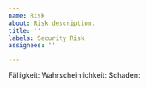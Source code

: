 ```yaml
---
name: Risk
about: Risk description.
title: ''
labels: Security Risk
assignees: ''

---
```


Fälligkeit:
Wahrscheinlichkeit:
Schaden:

